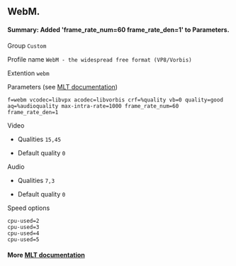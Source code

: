 ## WebM.

#### Summary: Added 'frame_rate_num=60 frame_rate_den=1' to Parameters.

Group `Custom`

Profile name `WebM - the widespread free format (VP8/Vorbis)`

Extention `webm`

Parameters (see [MLT documentation](https://www.mltframework.org/plugins/ConsumerAvformat/))

  ```
  f=webm vcodec=libvpx acodec=libvorbis crf=%quality vb=0 quality=good aq=%audioquality max-intra-rate=1000 frame_rate_num=60 frame_rate_den=1
  ```

Video

  * Qualities `15,45`

  * Default quality `0`

Audio

  * Qualities `7,3`

  * Default quality `0`

Speed options

  ```
  cpu-used=2
  cpu-used=3
  cpu-used=4
  cpu-used=5
  ```

#### More [MLT documentation](https://www.mltframework.org/docs/profiles/)
